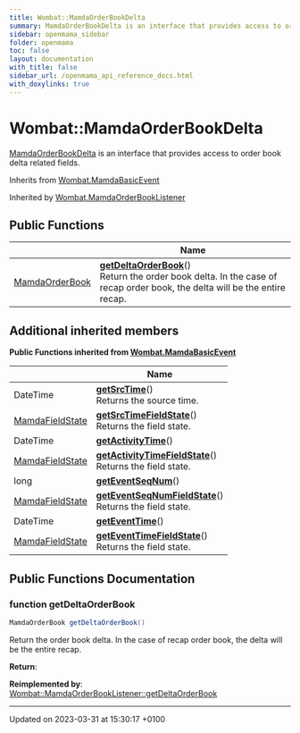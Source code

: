 ```yaml
---
title: Wombat::MamdaOrderBookDelta
summary: MamdaOrderBookDelta is an interface that provides access to order book delta related fields. 
sidebar: openmama_sidebar
folder: openmama
toc: false
layout: documentation
with_title: false
sidebar_url: /openmama_api_reference_docs.html
with_doxylinks: true
---
```


# Wombat::MamdaOrderBookDelta



[MamdaOrderBookDelta]() is an interface that provides access to order book delta related fields. 

Inherits from [Wombat.MamdaBasicEvent](interfaceWombat_1_1MamdaBasicEvent.html)

Inherited by [Wombat.MamdaOrderBookListener](classWombat_1_1MamdaOrderBookListener.html)

## Public Functions

|                | Name           |
| -------------- | -------------- |
| [MamdaOrderBook](classWombat_1_1MamdaOrderBook.html) | **[getDeltaOrderBook](interfaceWombat_1_1MamdaOrderBookDelta.html#function-getdeltaorderbook)**()<br>Return the order book delta. In the case of recap order book, the delta will be the entire recap.  |

## Additional inherited members

**Public Functions inherited from [Wombat.MamdaBasicEvent](interfaceWombat_1_1MamdaBasicEvent.html)**

|                | Name           |
| -------------- | -------------- |
| DateTime | **[getSrcTime](interfaceWombat_1_1MamdaBasicEvent.html#function-getsrctime)**()<br>Returns the source time.  |
| [MamdaFieldState](namespaceWombat.html#enum-mamdafieldstate) | **[getSrcTimeFieldState](interfaceWombat_1_1MamdaBasicEvent.html#function-getsrctimefieldstate)**()<br>Returns the field state.  |
| DateTime | **[getActivityTime](interfaceWombat_1_1MamdaBasicEvent.html#function-getactivitytime)**() |
| [MamdaFieldState](namespaceWombat.html#enum-mamdafieldstate) | **[getActivityTimeFieldState](interfaceWombat_1_1MamdaBasicEvent.html#function-getactivitytimefieldstate)**()<br>Returns the field state.  |
| long | **[getEventSeqNum](interfaceWombat_1_1MamdaBasicEvent.html#function-geteventseqnum)**() |
| [MamdaFieldState](namespaceWombat.html#enum-mamdafieldstate) | **[getEventSeqNumFieldState](interfaceWombat_1_1MamdaBasicEvent.html#function-geteventseqnumfieldstate)**()<br>Returns the field state.  |
| DateTime | **[getEventTime](interfaceWombat_1_1MamdaBasicEvent.html#function-geteventtime)**() |
| [MamdaFieldState](namespaceWombat.html#enum-mamdafieldstate) | **[getEventTimeFieldState](interfaceWombat_1_1MamdaBasicEvent.html#function-geteventtimefieldstate)**()<br>Returns the field state.  |


## Public Functions Documentation

### function getDeltaOrderBook

```csharp
MamdaOrderBook getDeltaOrderBook()
```

Return the order book delta. In the case of recap order book, the delta will be the entire recap. 

**Return**: 

**Reimplemented by**: [Wombat::MamdaOrderBookListener::getDeltaOrderBook](classWombat_1_1MamdaOrderBookListener.html#function-getdeltaorderbook)


-------------------------------

Updated on 2023-03-31 at 15:30:17 +0100